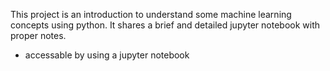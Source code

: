 This project is an introduction to understand some machine learning concepts using python. It shares a brief and detailed jupyter notebook with proper notes.
- accessable by using a jupyter notebook 
